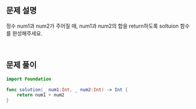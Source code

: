 
## 문제 설명
정수 num1과 num2가 주어질 때, num1과 num2의 합을 return하도록 soltuion 함수를 완성해주세요.

<br>

## 문제 풀이

```swift
import Foundation

func solution(_ num1:Int, _ num2:Int) -> Int {
    return num1 + num2
}
```

